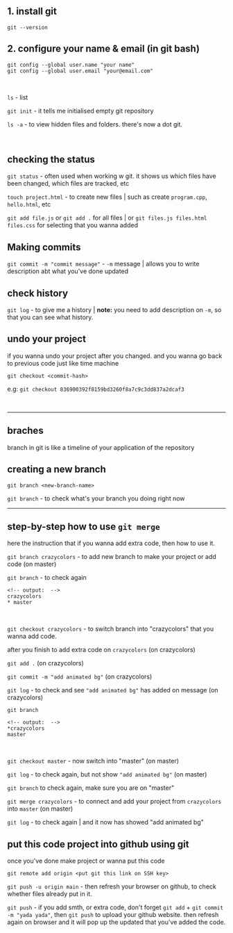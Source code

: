 ## 1. install git
`git --version`
<br>

## 2. configure your name & email (in git bash)

```
git config --global user.name "your name"
git config --global user.email "your@email.com"
```
<br>

`ls` - list 

`git init` - it tells me initialised empty git repository

`ls -a` - to view hidden files and folders. there's now a dot git. 

<br>

## checking the status
`git status` - often used when working w git. it shows us which files have been changed, which files are tracked, etc

`touch project.html` - to create new files | such as create `program.cpp`, `hello.html`, etc

`git add file.js` or `git add .` for all files | or `git files.js files.html files.css` for selecting that you wanna added
<br>

## Making commits
`git commit -m "commit message"` - `-m` message | allows you to write description abt what you've done updated
<br>

## check history

`git log` - to give me a history | **note:** you need to add description on `-m`, so that you can see what history. 
<br>

## undo your project

if you wanna undo your project after you changed. and you wanna go back to previous code just like time machine

`git checkout <commit-hash>` 

e.g: `git checkout 836900392f8159bd3260f8a7c9c3dd837a2dcaf3`

<br>

-----------

## braches
branch in git is like a timeline of your application of the repository
<br>

## creating a new branch
`git branch <new-branch-name>`

`git branch` - to check what's your branch you doing right now

---------

## step-by-step how to use `git merge`

here the instruction that if you wanna add extra code, then how to use it. 


`git branch crazycolors` - to add new branch to make your project or add code (on master)

`git branch` - to check again

```
<!-- output:  -->
crazycolors
* master
```
<br>

`git checkout crazycolors` - to switch branch into "crazycolors" that you wanna add code.

after you finish to add extra code on `crazycolors`  (on crazycolors)

`git add .` (on crazycolors)

`git commit -m "add animated bg"` (on crazycolors)

`git log` - to check and see `"add animated bg"` has added on message (on crazycolors)

`git branch` 

```
<!-- output:  -->
*crazycolors
master
```
<br>

`git checkout master` - now switch into "master" (on master)

`git log` - to check again, but not show `"add animated bg"` (on master)

`git branch` to check again, make sure you are on "master"

`git merge crazycolors` - to connect and add your project from `crazycolors` into `master` (on master)

`git log` - to check again | and it now has showed "add animated bg"


## put this code project into github using git

once you've done make project or wanna put this code 

`git remote add origin <put git this link on SSH key>`

`git push -u origin main` - then refresh your browser on github, to check whether files already put in it.

`git push` - if you add smth, or extra code, don't forget `git add` + `git commit -m "yada yada"`, then `git push` to upload your github website. then refresh again on browser and it will pop up the updated that you've added the code.







